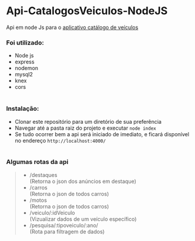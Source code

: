 # Api-CatalogosVeiculos-NodeJS
 
Api em node Js para o <a href="https://github.com/cesar99144/AppCatalogoVeiculos-ReactNative">aplicativo catálogo de veículos</a> 

<h3>Foi utilizado:</h3>
<ul>
    <li>Node js</li>
    <li>express</li>
    <li>nodemon</li>
    <li>mysql2</li>
    <li>knex</li>
    <li>cors</li><br>
   
</ul>

<h3>Instalação: </h3>
    <ul>
      <li> Clonar este repositório para um diretório de sua preferência</li>
      <li> Navegar até a pasta raiz do projeto e executar <code>node index</code></li>
      <li> Se tudo ocorrer bem a api será iniciado de imediato, e ficará disponível no endereço <code>http://localhost:4000/</code></li> <br>
    </ul>


<h3>Algumas rotas da api</h3>
<blockquote>
    <ul>
      <li>/destaques</li> (Retorna o json dos anúncios em destaque)
      <li>/carros</li> (Retorna o json de todos carros)
      <li>/motos</li> (Retorna o json de todos carros)
      <li>/veiculo/:idVeiculo</li> (Vizualizar dados de um veículo específico)
      <li>/pesquisa/:tipoveiculo/:ano/</li> (Rota para filtragem de dados)
    </ul>
</blockquote>